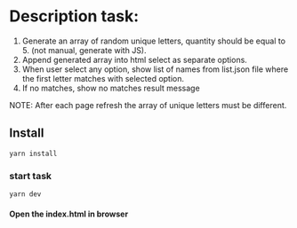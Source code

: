 # Description task:
1. Generate an array of random unique letters, quantity should be equal to 5. (not manual, generate with JS).
2. Append generated array into html select as separate options.
3. When user select any option, show list of names from list.json file where the first letter matches with selected option.
4. If no matches, show no matches result message

NOTE: After each page refresh the array of unique letters must be different.
## Install
```
yarn install
```
### start task
```
yarn dev
```
#### Open the index.html in browser
